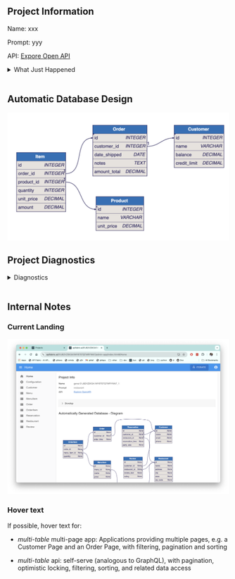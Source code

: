 ## Project Information

Name: xxx

Prompt: yyy

API: [Expore Open API]()


<details markdown>
</br>

<summary>What Just Happened</summary>

From a simple Natural Language Prompt (or existing database), you get:


API Logic Server / GenAI Microservice Automation has turned your prompt into a microservice:

1. A ***multi-table* application** - explore the links at left

2. A **standard *multi-table* JSON:API** - [explore Open API here]()

It simply cannot be faster or simpler.

To create unlimited projects on your cloud/network, contact `apilogicserver@gmail.com` for a free docker image, and project support.

</br>

## TL;DR - Instant Microservice, standards-based customization and deployment, rules :trophy:

<details markdown>
</br>

<summary>Instant Microservice, Customize with Declarative Rules and Python in your IDE</summary>

From a simple Natural Language Prompt (or existing database), you get:

1. **Instant Working Software** - enables collaboration and iteration to *get the requirements right:*

    * Eliminate weeks to months of complex framework coding, db design, or screen painting.  
    
    * Iterate 15 times... before lunch.

2. **Standards-Based Customization** - speed and simplicity, plus all the flexibility of a framework.  You get a standard project you can download and [**customize in your IDE**](https://apilogicserver.github.io/Docs/Tutorial/#3-customize-and-debug-in-your-ide) with Python, eg:

    * [Declarative security](https://apilogicserver.github.io/Docs/Security-Overview/): configure keycloak authentication, declare role-based row authorization<br>

    * [Declarative business logic](https://apilogicserver.github.io/Docs/Logic-Why/): multi-table constraints and derivations using ***unique rules*** that are 40X more concise than code, extensible with Python.<br>

    * [Application integration](https://apilogicserver.github.io/Docs/Sample-Integration/) (e.g., custom APIs and kafka messaging). <br>

3. **Automated Open Deployment** - standard containers

    * Created projects include scripts to automate docker creation, so you can deploy anywhere.  
    
    * Open means no runtime fees, no lock-in.


</details>

</br>

## Explore the created microservice locally

<details markdown>
</br>


<summary>Download the project, or run Docker image</summary>

<br>You can explore this microservice on your own computer

1. [Download]() your project (customize in your IDE to add logic & security)

    * Observe the project is a set of [models]() - not a huge pile of difficult-to-understand code

2. Docker



</details>

</details>

</br>

## Automatic Database Design

![db-automation](./db-automation.png)

## Project Diagnostics


<details markdown>

<summary>Diagnostics </summary>

<br>Name: genai 0182VZ9X3A1MY87STQTMRYWA7_1

Prompt: restaurant

</details>
</br>

## Internal Notes

### Current Landing
![current app-landing](./app-landing.png)

### Hover text

If possible, hover text for:

* *multi-table* multi-page app: Applications providing multiple pages, e.g. a Customer Page and an Order Page, with filtering, pagination and sorting

* *multi-table* api: self-serve (analogous to GraphQL), with pagination, optimistic locking, filtering, sorting, and related data access